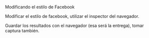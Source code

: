 Modificando el estilo de Facebook

Modificar el estilo de facebook, utilizar el inspector del navegador.

Guardar los resultados con el navegador (esa será la entrega), tomar captura también.